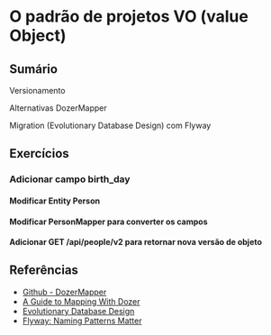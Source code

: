 # O padrão de projetos VO (value Object)

## Sumário

Versionamento

Alternativas DozerMapper

Migration (Evolutionary Database Design) com Flyway

## Exercícios

### Adicionar campo birth_day

#### Modificar Entity Person

#### Modificar PersonMapper para converter os campos

#### Adicionar GET /api/people/v2 para retornar nova versão de objeto

## Referências
- [Github - DozerMapper](https://github.com/DozerMapper/dozer)
- [A Guide to Mapping With Dozer](https://www.baeldung.com/dozer)
- [Evolutionary Database Design](https://martinfowler.com/articles/evodb.html)
- [Flyway: Naming Patterns Matter](https://www.red-gate.com/blog/database-devops/flyway-naming-patterns-matter)